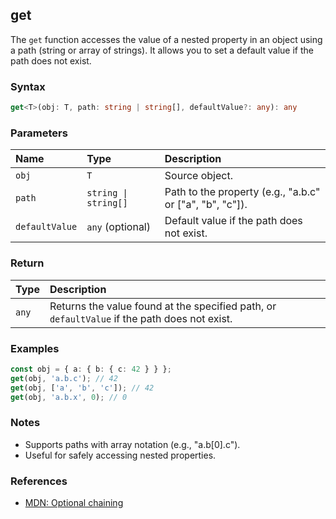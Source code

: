 ## get

The `get` function accesses the value of a nested property in an object using a path (string or array of strings). It allows you to set a default value if the path does not exist.

### Syntax

```typescript
get<T>(obj: T, path: string | string[], defaultValue?: any): any
```

### Parameters

| Name           | Type                | Description                                                  |
| :------------- | :------------------ | :----------------------------------------------------------- |
| `obj`          | `T`                 | Source object.                                               |
| `path`         | `string \| string[]` | Path to the property (e.g., "a.b.c" or ["a", "b", "c"]). |
| `defaultValue` | `any` (optional)    | Default value if the path does not exist.                    |

### Return

| Type   | Description                                                        |
| :----- | :----------------------------------------------------------------- |
| `any`  | Returns the value found at the specified path, or `defaultValue` if the path does not exist. |

### Examples

```typescript
const obj = { a: { b: { c: 42 } } };
get(obj, 'a.b.c'); // 42
get(obj, ['a', 'b', 'c']); // 42
get(obj, 'a.b.x', 0); // 0
```

### Notes

- Supports paths with array notation (e.g., "a.b[0].c").
- Useful for safely accessing nested properties.

### References
- [MDN: Optional chaining](https://developer.mozilla.org/en-US/docs/Web/JavaScript/Reference/Operators/Optional_chaining)